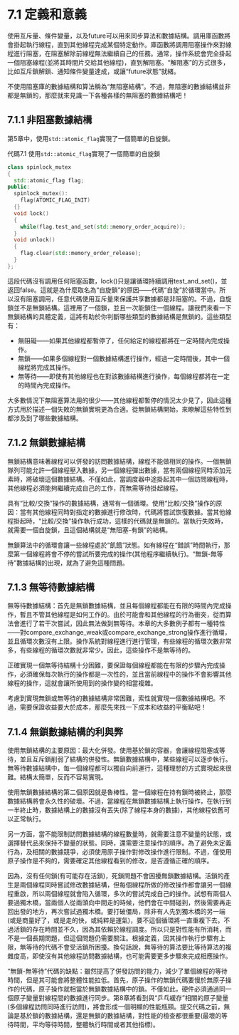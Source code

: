 # 7.1 定義和意義

使用互斥量、條件變量，以及future可以用來同步算法和數據結構。調用庫函數將會掛起執行線程，直到其他線程完成某個特定動作。庫函數將調用阻塞操作來對線程進行阻塞，在阻塞解除前線程無法繼續自己的任務。通常，操作系統會完全掛起一個阻塞線程(並將其時間片交給其他線程)，直到解阻塞。“解阻塞”的方式很多，比如互斥鎖解鎖、通知條件變量達成，或讓“future狀態”就緒。

不使用阻塞庫的數據結構和算法稱為“無阻塞結構”。不過，無阻塞的數據結構並非都是無鎖的，那麼就來見識一下各種各樣的無阻塞的數據結構吧！

## 7.1.1 非阻塞數據結構

第5章中，使用`std::atomic_flag`實現了一個簡單的自旋鎖。

代碼7.1 使用`std::atomic_flag`實現了一個簡單的自旋鎖

```c++
class spinlock_mutex
{
  std::atomic_flag flag;
public:
  spinlock_mutex():
    flag(ATOMIC_FLAG_INIT)
  {}
  void lock()
  {
    while(flag.test_and_set(std::memory_order_acquire));
  }
  void unlock()
  {
    flag.clear(std::memory_order_release);
  }
};
```

這段代碼沒有調用任何阻塞函數，lock()只是讓循環持續調用test_and_set()，並返回false。這就是為什麼取名為“自旋鎖”的原因——代碼“自旋”於循環當中。所以沒有阻塞調用，任意代碼使用互斥量來保護共享數據都是非阻塞的。不過，自旋鎖並不是無鎖結構。這裡用了一個鎖，並且一次能鎖住一個線程。讓我們來看一下無鎖結構的具體定義，這將有助於你判斷哪些類型的數據結構是無鎖的。這些類型有：

* 無阻礙——如果其他線程都暫停了，任何給定的線程都將在一定時間內完成操作。
* 無鎖——如果多個線程對一個數據結構進行操作，經過一定時間後，其中一個線程將完成其操作。
* 無等待——即使有其他線程也在對該數據結構進行操作，每個線程都將在一定的時間內完成操作。

大多數情況下無阻塞算法用的很少——其他線程都暫停的情況太少見了，因此這種方式用於描述一個失敗的無鎖實現更為合適。從無鎖結構開始，來瞭解這些特性到都涉及到了哪些數據結構。

## 7.1.2 無鎖數據結構

無鎖結構意味著線程可以併發的訪問數據結構，線程不能做相同的操作。一個無鎖隊列可能允許一個線程壓入數據，另一個線程彈出數據，當有兩個線程同時添加元素時，將破壞這個數據結構。不僅如此，當調度器中途掛起其中一個訪問線程時，其他線程必須能夠繼續完成自己的工作，而無需等待掛起線程。

具有“比較/交換”操作的數據結構，通常有一個循環。使用“比較/交換”操作的原因：當有其他線程同時對指定的數據進行修改時，代碼將嘗試恢復數據。當其他線程掛起時，“比較/交換”操作執行成功，這樣的代碼就是無鎖的。當執行失敗時，就需要一個自旋鎖，且這個結構就是“無阻塞-有鎖”的結構。

無鎖算法中的循環會讓一些線程處於“飢餓”狀態。如有線程在“錯誤”時間執行，那麼第一個線程將會不停的嘗試所要完成的操作(其他程序繼續執行)。“無鎖-無等待”數據結構的出現，就為了避免這種問題。

## 7.1.3 無等待數據結構

無等待數據結構：首先是無鎖數據結構，並且每個線程都能在有限的時間內完成操作，暫且不管其他線程是如何工作的。由於可能會和其他線程的行為衝突，從而算法會進行了若干次嘗試，因此無法做到無等待。本章的大多數例子都有一種特性——對compare_exchange_weak或compare_exchange_strong操作進行循環，並且循環次數沒有上限。操作系統對線程進行進行管理，有些線程的循環次數非常多，有些線程的循環次數就非常少。因此，這些操作不是無等待的。

正確實現一個無等待結構十分困難，要保證每個線程都能在有限的步驟內完成操作，必須確保每次執行的操作都是一次性的，並且當前線程中的操作不會影響其他線程的操作，這就會讓所使用到的操作變的相當複雜。

考慮到實現無鎖或無等待的數據結構非常困難，索性就實現一個數據結構吧。不過，需要保證收益要大於成本，那麼先來找一下成本和收益的平衡點吧！

## 7.1.4 無鎖數據結構的利與弊

使用無鎖結構的主要原因：最大化併發。使用基於鎖的容器，會讓線程阻塞或等待，並且互斥鎖削弱了結構的併發性。無鎖數據結構中，某些線程可以逐步執行。無等待數據結構中，每一個線程都可以獨自向前運行，這種理想的方式實現起來很難。結構太簡單，反而不容易實現。

使用無鎖數據結構的第二個原因就是魯棒性。當一個線程在持有鎖時被終止，那麼數據結構將會永久性的破壞。不過，當線程在無鎖數據結構上執行操作，在執行到一半終止時，數據結構上的數據沒有丟失(除了線程本身的數據)，其他線程依舊可以正常執行。

另一方面，當不能限制訪問數據結構的線程數量時，就需要注意不變量的狀態，或選擇替代品來保持不變量的狀態。同時，還需要注意操作的順序。為了避免未定義行為，及相關的數據競爭，必須使用原子操作對修改操作進行限制。不過，僅使用原子操作是不夠的，需要確定其他線程看到的修改，是否遵循正確的順序。

因為，沒有任何鎖(有可能存在活鎖)，死鎖問題不會困擾無鎖數據結構。活鎖的產生是兩個線程同時嘗試修改數據結構，但每個線程所做的修改操作都會讓另一個線程重啟，所以兩個線程就會陷入循環，多次的嘗試完成自己的操作。試想有兩個人要過獨木橋，當兩個人從兩頭向中間走的時候，他們會在中間碰到，然後需要再走回出發的地方，再次嘗試過獨木橋。要打破僵局，除非有人先到獨木橋的另一端(或是商量好了，或是走的快，或純粹是運氣)，要不這個循環將一直重複下去。不過活鎖的存在時間並不久，因為其依賴於線程調度。所以只是對性能有所消耗，而不是一個長期問題，但這個問題仍需要關注。根據定義，因其操作執行步驟有上限，無等待的代碼不會受活鎖所困擾。換句話說，無等待的算法要比等待算法的複雜度高，即使沒有其他線程訪問數據結構，也可能需要更多步驟來完成相應操作。

“無鎖-無等待”代碼的缺點：雖然提高了併發訪問的能力，減少了單個線程的等待時間，但是其可能會將整體性能拉低。首先，原子操作的無鎖代碼要慢於無原子操作的代碼，原子操作就相當於無鎖數據結構中的鎖。不僅如此，硬件必須通過同一個原子變量對線程間的數據進行同步。第8章將看到與“乒乓緩存”相關的原子變量(多個線程訪問同時進行訪問)，將會形成一個明顯的性能瓶頸。提交代碼之前，無論是基於鎖的數據結構，還是無鎖的數據結構，對性能的檢查都很重要(最壞的等待時間，平均等待時間，整體執行時間或者其他指標)。
